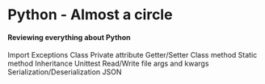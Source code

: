 # Python - Almost a circle
#### Reviewing everything about Python
Import
Exceptions
Class
Private attribute
Getter/Setter
Class method
Static method
Inheritance
Unittest
Read/Write file
args and kwargs
Serialization/Deserialization
JSON

